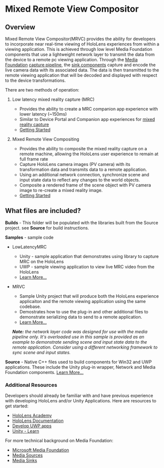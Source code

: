 # Mixed Remote View Compositor

## Overview
Mixed Remote View Compositor(MRVC) provides the ability for developers to incorporate near real-time viewing of HoloLens experiences from within a viewing application. This is achieved through low level Media Foundation components that use a lightweight network layer to transmit the data from the device to a remote pc viewing application. Through the [Media Foundation](https://msdn.microsoft.com/en-us/library/windows/desktop/ms696274(v=vs.85).aspx) [capture pipeline](https://msdn.microsoft.com/en-us/library/windows/desktop/hh447846(v=vs.85).aspx), the [sink components](https://msdn.microsoft.com/en-us/library/windows/desktop/ms701626(v=vs.85).aspx) capture and encode the live camera data with its associated data. The data is then transmitted to the remote viewing application that will be decoded and displayed with respect to the device transformations.

There are two methods of operation:

1. Low latency mixed reality capture (MRC)
    + Provides the ability to create a MRC companion app experience with lower latency (~150ms) 
    + Similar to Device Portal and Companion app experiences for [mixed reality capture](https://developer.microsoft.com/en-us/windows/mixed-reality/mixed_reality_capture_for_developers)
    + [Getting Started](Samples/LowLatencyMRC/README.md)

2. Mixed Remote View Compositing
    + Provides the ability to composite the mixed reality capture on a remote machine, allowing the HoloLens user experience to remain at full frame rate
    + Capture HoloLens camera images (PV camera) with its transformation data and transmits data to a remote application. 
    + Using an additional network connection, synchronize scene and input state data to reflect any changes to the world objects.
    + Composite a rendered frame of the scene object with PV camera image to re-create a mixed reality image.
    + [Getting Started](Samples/MRVC/README.md)

## What files are included?
**Builds** - This folder will be populated with the libraries built from the Source project. see **Source** for build instructions.

**Samples** - sample code

- LowLatencyMRC
	- Unity - sample application that demonstrates using library to capture MRC on the HoloLens
    - UWP - sample viewing application to view live MRC video from the HoloLens 
    - [Learn More...](Samples/LowLatencyMRC/README.md)

- MRVC
	- Sample Unity project that will produce both the HoloLens experience applicaiton and the remote viewing application using the same codebase.
	- Demostrates how to use the plug-in and other additional files to demonstrate serializing data to send to a remote application. 
	- [Learn More...](Samples/MRVC/README.md)
	
	***Note:** the network layer code was designed for use with the media pipeline only. It's overloaded use in this sample is provided as an example to demonstrate sending scene and input state data to the remote application. Consider using a different networking framework to sync scene and input states.*

**Source** - Native C++ files used to build components for Win32 and UWP applications. These include the Unity plug-in wrapper, Network and Media Foundation components. [Learn More...](Source/README.md)

### Additional Resources
Developers should already be familiar with and have previous experience with developing HoloLens and/or Unity Applications. Here are resources to get started:

- [HoloLens Academy](https://developer.microsoft.com/en-us/windows/mixed-reality/academy)
- [HoloLens Documentation](https://developer.microsoft.com/en-us/windows/mixed-reality/documentation)
- [Develop UWP apps](https://developer.microsoft.com/en-us/windows/develop)
- [Unity - Learn](https://unity3d.com/learn)

For more technical background on Media Foundation:

- [Microsoft Media Foundation](https://msdn.microsoft.com/en-us/library/windows/desktop/ms694197(v=vs.85).aspx)
- [Media Sources](https://msdn.microsoft.com/en-us/library/windows/desktop/ms697527(v=vs.85).aspx)
- [Media Sinks](https://msdn.microsoft.com/en-us/library/windows/desktop/ms701626(v=vs.85).aspx)

